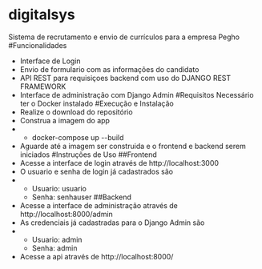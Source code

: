 # digitalsys
Sistema de recrutamento e envio de currículos para a empresa Pegho
#Funcionalidades
- Interface de Login
- Envio de formulario com as informações do candidato
- API REST para requisiçoes backend com uso do DJANGO REST FRAMEWORK
- Interface de administração com Django Admin
#Requisitos
Necessário ter o Docker instalado
#Execução e Instalação
- Realize o download do repositório
- Construa a imagem do app
- - docker-compose up --build
- Aguarde até a imagem ser construida e o frontend e backend serem iniciados
#Instruções de Uso
##Frontend
- Acesse a interface de login através de http://localhost:3000
- O usuario e senha de login já cadastrados são
- - Usuario: usuario
  - Senha: senhauser
##Backend
- Acesse a interface de administração através de http://localhost:8000/admin
- As credenciais já cadastradas para o Django Admin são
- - Usuario: admin
  - Senha: admin
- Acesse a api através de  http://localhost:8000/
